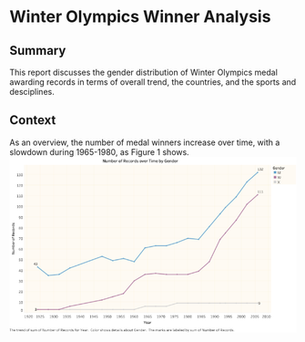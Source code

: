 # Winter Olympics Winner Analysis

## Summary
This report discusses the gender distribution of Winter Olympics medal awarding records in terms of overall trend, the countries, and the sports and desciplines.

## Context
As an overview, the number of medal winners increase over time, with a slowdown during 1965-1980, as Figure 1 shows. 
![img](https://github.com/ytian22/Data-Visualization-Collection/blob/master/Tableau/Picture1.png)

